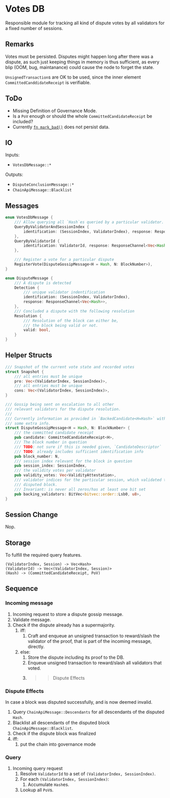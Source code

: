 # Votes DB

Responsible module for tracking all kind of dispute votes by all validators
for a fixed number of sessions.


## Remarks

Votes must be persisted. Disputes might happen long after
there was a dispute, as such just keeping things in memory
is thus sufficient, as every blip (OOM, bug, maintanance)
could cause the node to forget the state.

`UnsignedTransaction`s are OK to be used, since the inner
element `CommittedCanddidateReceipt` is verifiable.

## ToDo

* Missing Definition of Governance Mode.
* Is a `PoV` enough or should the whole `CommittedCandidateReceipt` be included?
* Currently [`fn mark_bad()`](https://github.com/paritytech/substrate/pull/6301/files#diff-8faeb5c685a8fdff428c5ec6d9102fd59e127ff69762d43045cd38e586db5559R60-R64) does not persist data.

## IO

Inputs:

* `VotesDbMessage::*`

Outputs:

* `DisputeConclusionMessage::*`
* `ChainApiMessage::Blacklist`

## Messages

```rust
enum VotesDbMessage {
    /// Allow querying all `Hash`es queried by a particular validator.
    QueryByValidatorAndSessionIndex {
        identification: (SessionIndex, ValidatorIndex), response: ResponseChannel<Vec<Hash>>
    },
    QueryByValidatorId {
        identification: ValidatorId, response: ResponseChannel<Vec<Hash>>
    },

    /// Register a vote for a particular dispute
    RegisterVote(DisputeGossipMessage<H = Hash, N: BlockNumber>),
}
```

```rust
enum DisputeMessage {
    /// A dispute is detected
    Detection {
        /// unique validator indentification
        identification: (SessionIndex, ValidatorIndex),
        response: ResponseChannel<Vec<Hash>>,
    },
    /// Concluded a dispute with the following resolution
    Resolution {
        /// Resolution of the block can either be,
        /// the block being valid or not.
        valid: bool,
    }
}
```

## Helper Structs

```rust
/// Snapshot of the current vote state and recorded votes
struct Snapshot {
    /// all entries must be unique
    pro: Vec<(ValidatorIndex, SessionIndex)>,
    /// all entries must be unique
    cons: Vec<(ValidatorIndex, SessionIndex)>,
}
```

```rust
/// Gossip being sent on escalation to all other
/// relevant validators for the dispute resolution.
///
/// Currently information as provided in `BackedCandidate<H=Hash>` with
/// some extra info.
struct DisputeGossipMessage<H = Hash, N: BlockNumber> {
    /// the committed candidate receipt
    pub candidate: CommittedCandidateReceipt<H>,
    /// The block number in question
    /// TODO: not sure if this is needed given, `CandidateDescriptor`
    /// TODO: already includes sufficient identification info
    pub block_number: N,
    /// session index relevant for the block in question
    pub session_index: SessionIndex,
    /// the validity votes per validator
    pub validity_votes: Vec<ValidityAttestation>,
    /// validator indices for the particular session, which validated the
    /// disputed block.
    /// Invariant: is never all zeros/has at least one bit set
    pub backing_validators: BitVec<bitvec::order::Lsb0, u8>,
}
```

## Session Change

Nop.

## Storage

To fulfill the required query features.

```raw
(ValidatorIndex, Session) -> Vec<Hash>
(ValidatorId) -> Vec<(ValidatorIndex, Session)>
(Hash) -> (CommittedCandidateReceipt, PoV)
```

## Sequence

### Incoming message

1. Incoming request to store a dispute gossip message.
1. Validate message.
1. Check if the dispute already has a supermajority.
    1. iff:
        1. Craft and enqueue an unsigned transaction to reward/slash the validator of the proof, that is part of the incoming message, directly.
    1. else:
        1. Store the dispute including its proof to the DB.
        1. Enqueue unsigned transaction to reward/slash all validators that voted.
        1. >> Dispute Effects

### Dispute Effects

In case a block was disputed successfully, and is now deemed invalid.

1. Query `ChainApiMessage::Descendants` for all descendants of the disputed `Hash`.
1. Blacklist all descendants of the disputed block `ChainApiMessage::Blacklist`.
1. Check if the dispute block was finalized
1. iff:
    1. put the chain into governance mode


### Query

1. Incoming query request
    1. Resolve `ValidatorId` to a set of `(ValidatorIndex, SessionIndex)`.
    1. For each `(ValidatorIndex, SessionIndex)`:
        1. Accumulate `Hash`es.
    1. Lookup all `PoV`s.
